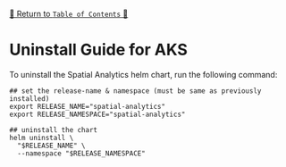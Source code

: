 [🔗 Return to `Table of Contents` 🔗](../../../README.md#guides)

# Uninstall Guide for AKS

To uninstall the Spatial Analytics helm chart, run the following command:

```shell
## set the release-name & namespace (must be same as previously installed)
export RELEASE_NAME="spatial-analytics"
export RELEASE_NAMESPACE="spatial-analytics"

## uninstall the chart
helm uninstall \
  "$RELEASE_NAME" \
  --namespace "$RELEASE_NAMESPACE"
```